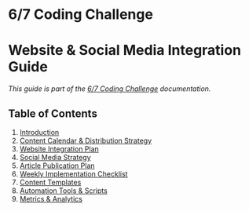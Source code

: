 # 6/7 Coding Challenge
# Website & Social Media Integration Guide

*This guide is part of the [6/7 Coding Challenge](https://github.com/joshuamichaelhall-tech/6-7-coding-challenge) documentation.*

## Table of Contents
1. [Introduction](#introduction)
2. [Content Calendar & Distribution Strategy](#content-calendar--distribution-strategy)
3. [Website Integration Plan](#website-integration-plan)
4. [Social Media Strategy](#social-media-strategy)
5. [Article Publication Plan](#article-publication-plan)
6. [Weekly Implementation Checklist](#weekly-implementation-checklist)
7. [Content Templates](#content-templates)
8. [Automation Tools & Scripts](#automation-tools--scripts)
9. [Metrics & Analytics](#metrics--analytics)

<!-- Add the full Website & Social Media guide here -->
